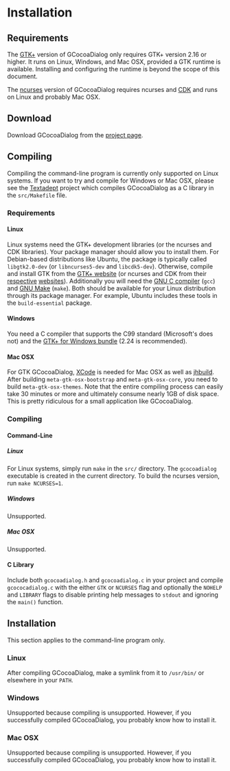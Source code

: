 # Installation

## Requirements

The [GTK+][] version of GCocoaDialog only requires GTK+ version 2.16 or higher.
It runs on Linux, Windows, and Mac OSX, provided a GTK runtime is available.
Installing and configuring the runtime is beyond the scope of this document.

The [ncurses][] version of GCocoaDialog requires ncurses and [CDK][] and runs
on Linux and probably Mac OSX.

[GTK+]: http://gtk.org
[ncurses]: http://invisible-island.net/ncurses/ncurses.html
[CDK]: http://invisible-island.net/cdk/

## Download

Download GCocoaDialog from the [project page][].

[project page]: http://foicica.com/gcocoadialog

## Compiling

Compiling the command-line program is currently only supported on Linux systems.
If you want to try and compile for Windows or Mac OSX, please see the
[Textadept][] project which compiles GCocoaDialog as a C library in the
`src/Makefile` file.

[Textadept]: http://foicica.com/textadept

### Requirements

#### Linux

Linux systems need the GTK+ development libraries (or the ncurses and CDK
libraries). Your package manager should allow you to install them. For
Debian-based distributions like Ubuntu, the package is typically called
`libgtk2.0-dev` (or `libncurses5-dev` and `libcdk5-dev`). Otherwise, compile and
install GTK from the [GTK+ website][] (or ncurses and CDK from their
[respective][] [websites][]). Additionally you will need the [GNU C compiler][]
(`gcc`) and [GNU Make][] (`make`). Both should be available for your Linux
distribution through its package manager. For example, Ubuntu includes these
tools in the `build-essential` package.

[GTK+ website]: http://www.gtk.org/download/linux.html
[respective]: http://invisible-island.net/ncurses/ncurses.html#download_ncurses
[websites]: http://invisible-island.net/cdk/#download
[GNU C compiler]: http://gcc.gnu.org
[GNU Make]: http://www.gnu.org/software/make/

#### Windows

You need a C compiler that supports the C99 standard (Microsoft's does not) and
the [GTK+ for Windows bundle][] (2.24 is recommended).

[GTK+ for Windows bundle]: http://www.gtk.org/download/win32.html

#### Mac OSX

For GTK GCocoaDialog, [XCode][] is needed for Mac OSX as well as [jhbuild][].
After building `meta-gtk-osx-bootstrap` and `meta-gtk-osx-core`, you need to
build `meta-gtk-osx-themes`. Note that the entire compiling process can easily
take 30 minutes or more and ultimately consume nearly 1GB of disk space. This is
pretty ridiculous for a small application like GCocoaDialog.

[XCode]: http://developer.apple.com/TOOLS/xcode/
[jhbuild]: http://sourceforge.net/apps/trac/gtk-osx/wiki/Build

### Compiling

#### Command-Line

##### Linux

For Linux systems, simply run `make` in the `src/` directory. The `gcocoadialog`
executable is created in the current directory. To build the ncurses version,
run `make NCURSES=1`.

##### Windows

Unsupported.

##### Mac OSX

Unsupported.

#### C Library

Include both `gcocoadialog.h` and `gcocoadialog.c` in your project and compile
`gcococadialog.c` with the either `GTK` or `NCURSES` flag and optionally the
`NOHELP` and `LIBRARY` flags to disable printing help messages to `stdout` and
ignoring the `main()` function.

## Installation

This section applies to the command-line program only.

### Linux

After compiling GCocoaDialog, make a symlink from it to `/usr/bin/` or elsewhere
in your `PATH`.

### Windows

Unsupported because compiling is unsupported. However, if you successfully
compiled GCocoaDialog, you probably know how to install it.

### Mac OSX

Unsupported because compiling is unsupported. However, if you successfully
compiled GCocoaDialog, you probably know how to install it.
